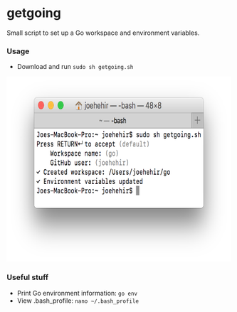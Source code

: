 # getgoing
Small script to set up a Go workspace and environment variables.

### Usage
* Download and run ```sudo sh getgoing.sh```

<img src="https://raw.githubusercontent.com/joehehir/getgoing/master/screenshot.png" width="687" height="416">

### Useful stuff
* Print Go environment information: ```go env```
* View .bash_profile: ```nano ~/.bash_profile```
